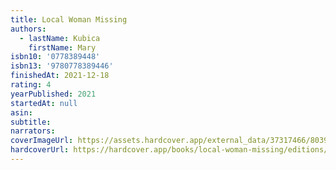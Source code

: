 ```yaml
---
title: Local Woman Missing
authors:
  - lastName: Kubica
    firstName: Mary
isbn10: '0778389448'
isbn13: '9780778389446'
finishedAt: 2021-12-18
rating: 4
yearPublished: 2021
startedAt: null
asin:
subtitle:
narrators:
coverImageUrl: https://assets.hardcover.app/external_data/37317466/80396c6a6b2e6f46c9785e292ce0cb1410c5f4aa.jpeg
hardcoverUrl: https://hardcover.app/books/local-woman-missing/editions/30382594
---
```

